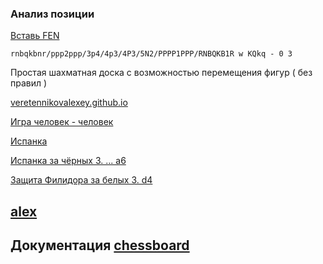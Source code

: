 ### Анализ позиции

[Вставь FEN](https://veretennikovalexey.github.io/5000-allow-fen-string.html)

`rnbqkbnr/ppp2ppp/3p4/4p3/4P3/5N2/PPPP1PPP/RNBQKB1R w KQkq - 0 3`

Простая шахматная доска с возможностью перемещения фигур ( без правил ) 

[veretennikovalexey.github.io](https://veretennikovalexey.github.io/)


[Игра человек - человек](https://veretennikovalexey.github.io/5000-allow-legal-moves.html)


[Испанка](https://veretennikovalexey.github.io/1002-fen-string.html)

[Испанка за чёрных 3. ... a6](https://veretennikovalexey.github.io/5000-allow-legal-ispanka.html)

[Защита Филидора за белых 3. d4](https://veretennikovalexey.github.io/5000-allow-philidor-defence.html)

## [alex](https://veretennikovalexey.github.io/veretennikovalexey)


## Документация [chessboard](https://chessboardjs.com/v2/examples/1001-start-position)

<!--
**veretennikovalexey/veretennikovalexey** is a ✨ _special_ ✨ repository because its `README.md` (this file) appears on your GitHub profile.

Here are some ideas to get you started:

- 🔭 I’m currently working on ...
- 🌱 I’m currently learning ...
- 👯 I’m looking to collaborate on ...
- 🤔 I’m looking for help with ...
- 💬 Ask me about ...
- 📫 How to reach me: ...
- 😄 Pronouns: ...
- ⚡ Fun fact: ...
-->
